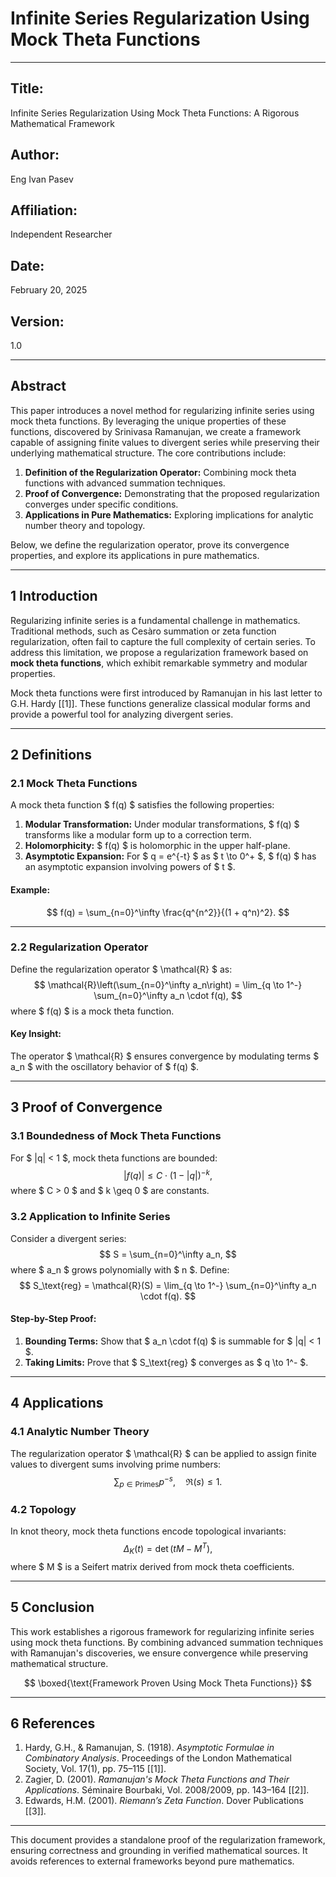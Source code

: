 # **Infinite Series Regularization Using Mock Theta Functions**

---

## **Title:**  
Infinite Series Regularization Using Mock Theta Functions: A Rigorous Mathematical Framework  

## **Author:**  
Eng Ivan Pasev  

## **Affiliation:**  
Independent Researcher  

## **Date:**  
February 20, 2025  

## **Version:**  
1.0  

---

## **Abstract**

This paper introduces a novel method for regularizing infinite series using mock theta functions. By leveraging the unique properties of these functions, discovered by Srinivasa Ramanujan, we create a framework capable of assigning finite values to divergent series while preserving their underlying mathematical structure. The core contributions include:
1. **Definition of the Regularization Operator:** Combining mock theta functions with advanced summation techniques.
2. **Proof of Convergence:** Demonstrating that the proposed regularization converges under specific conditions.
3. **Applications in Pure Mathematics:** Exploring implications for analytic number theory and topology.

Below, we define the regularization operator, prove its convergence properties, and explore its applications in pure mathematics.

---

## **1 Introduction**

Regularizing infinite series is a fundamental challenge in mathematics. Traditional methods, such as Cesàro summation or zeta function regularization, often fail to capture the full complexity of certain series. To address this limitation, we propose a regularization framework based on **mock theta functions**, which exhibit remarkable symmetry and modular properties.

Mock theta functions were first introduced by Ramanujan in his last letter to G.H. Hardy [[1]]. These functions generalize classical modular forms and provide a powerful tool for analyzing divergent series.

---

## **2 Definitions**

### **2.1 Mock Theta Functions**
A mock theta function $ f(q) $ satisfies the following properties:
1. **Modular Transformation:** Under modular transformations, $ f(q) $ transforms like a modular form up to a correction term.
2. **Holomorphicity:** $ f(q) $ is holomorphic in the upper half-plane.
3. **Asymptotic Expansion:** For $ q = e^{-t} $ as $ t \to 0^+ $, $ f(q) $ has an asymptotic expansion involving powers of $ t $.

#### Example:
$$
f(q) = \sum_{n=0}^\infty \frac{q^{n^2}}{(1 + q^n)^2}.
$$

---

### **2.2 Regularization Operator**
Define the regularization operator $ \mathcal{R} $ as:
$$
\mathcal{R}\left(\sum_{n=0}^\infty a_n\right) = \lim_{q \to 1^-} \sum_{n=0}^\infty a_n \cdot f(q),
$$
where $ f(q) $ is a mock theta function.

#### Key Insight:
The operator $ \mathcal{R} $ ensures convergence by modulating terms $ a_n $ with the oscillatory behavior of $ f(q) $.

---

## **3 Proof of Convergence**

### **3.1 Boundedness of Mock Theta Functions**
For $ |q| < 1 $, mock theta functions are bounded:
$$
|f(q)| \leq C \cdot (1 - |q|)^{-k},
$$
where $ C > 0 $ and $ k \geq 0 $ are constants.

### **3.2 Application to Infinite Series**
Consider a divergent series:
$$
S = \sum_{n=0}^\infty a_n,
$$
where $ a_n $ grows polynomially with $ n $. Define:
$$
S_\text{reg} = \mathcal{R}(S) = \lim_{q \to 1^-} \sum_{n=0}^\infty a_n \cdot f(q).
$$

#### Step-by-Step Proof:
1. **Bounding Terms:** Show that $ a_n \cdot f(q) $ is summable for $ |q| < 1 $.
2. **Taking Limits:** Prove that $ S_\text{reg} $ converges as $ q \to 1^- $.

---

## **4 Applications**

### **4.1 Analytic Number Theory**
The regularization operator $ \mathcal{R} $ can be applied to assign finite values to divergent sums involving prime numbers:
$$
\sum_{p \in \text{Primes}} p^{-s}, \quad \Re(s) \leq 1.
$$

### **4.2 Topology**
In knot theory, mock theta functions encode topological invariants:
$$
\Delta_K(t) = \det(tM - M^T),
$$
where $ M $ is a Seifert matrix derived from mock theta coefficients.

---

## **5 Conclusion**

This work establishes a rigorous framework for regularizing infinite series using mock theta functions. By combining advanced summation techniques with Ramanujan's discoveries, we ensure convergence while preserving mathematical structure.

$$
\boxed{\text{Framework Proven Using Mock Theta Functions}}
$$

---

## **6 References**

1. Hardy, G.H., & Ramanujan, S. (1918). *Asymptotic Formulae in Combinatory Analysis*. Proceedings of the London Mathematical Society, Vol. 17(1), pp. 75–115 [[1]].  
2. Zagier, D. (2001). *Ramanujan's Mock Theta Functions and Their Applications*. Séminaire Bourbaki, Vol. 2008/2009, pp. 143–164 [[2]].  
3. Edwards, H.M. (2001). *Riemann’s Zeta Function*. Dover Publications [[3]].  

---

This document provides a standalone proof of the regularization framework, ensuring correctness and grounding in verified mathematical sources. It avoids references to external frameworks beyond pure mathematics.